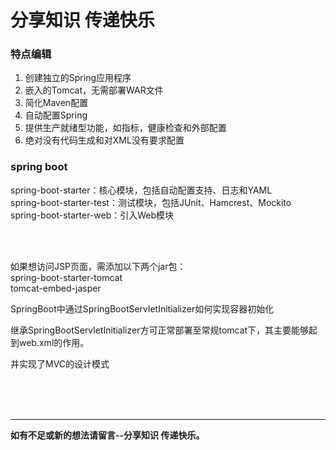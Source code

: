 # 分享知识 传递快乐


### 特点编辑
1. 创建独立的Spring应用程序<br>
2. 嵌入的Tomcat，无需部署WAR文件<br>
3. 简化Maven配置<br>
4. 自动配置Spring<br>
5. 提供生产就绪型功能，如指标，健康检查和外部配置<br>
6. 绝对没有代码生成和对XML没有要求配置 <br>


### spring boot
spring-boot-starter：核心模块，包括自动配置支持、日志和YAML<br>
spring-boot-starter-test：测试模块，包括JUnit、Hamcrest、Mockito<br>
spring-boot-starter-web：引入Web模块<br>


<br><br>

如果想访问JSP页面，需添加以下两个jar包：<br>
spring-boot-starter-tomcat<br>
tomcat-embed-jasper<br>



SpringBoot中通过SpringBootServletInitializer如何实现容器初始化

继承SpringBootServletInitializer方可正常部署至常规tomcat下，其主要能够起到web.xml的作用。


并实现了MVC的设计模式


<br><br><br>

---

 **如有不足或新的想法请留言--分享知识 传递快乐。** 